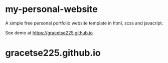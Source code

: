 # my-personal-website

A simple free personal portfolio website template in html, scss and javacript.

See demo at https://gracetse225.github.io
# gracetse225.github.io

